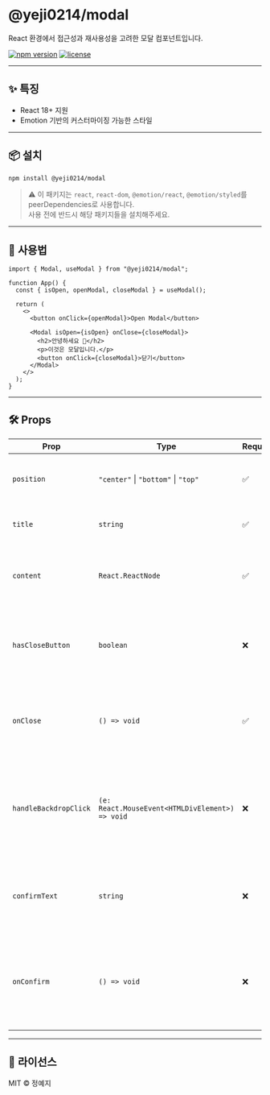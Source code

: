 # @yeji0214/modal

React 환경에서 접근성과 재사용성을 고려한 모달 컴포넌트입니다.

[![npm version](https://img.shields.io/npm/v/@yeji0214/modal.svg)](https://www.npmjs.com/package/@yeji0214/modal)
[![license](https://img.shields.io/npm/l/@yeji0214/modal.svg)](LICENCSE)

---

## ✨ 특징

- React 18+ 지원
- Emotion 기반의 커스터마이징 가능한 스타일

---

## 📦 설치

```bash
npm install @yeji0214/modal
```

> ⚠️ 이 패키지는 `react`, `react-dom`, `@emotion/react`, `@emotion/styled`를 peerDependencies로 사용합니다.  
> 사용 전에 반드시 해당 패키지들을 설치해주세요.

---

## 🧩 사용법

```tsx
import { Modal, useModal } from "@yeji0214/modal";

function App() {
  const { isOpen, openModal, closeModal } = useModal();

  return (
    <>
      <button onClick={openModal}>Open Modal</button>

      <Modal isOpen={isOpen} onClose={closeModal}>
        <h2>안녕하세요 👋</h2>
        <p>이것은 모달입니다.</p>
        <button onClick={closeModal}>닫기</button>
      </Modal>
    </>
  );
}
```

---

## 🛠️ Props

| Prop                  | Type                                            | Required | Description                                                                          |
| --------------------- | ----------------------------------------------- | -------- | ------------------------------------------------------------------------------------ |
| `position`            | `"center"` \| `"bottom"` \| `"top"`             | ✅       | 모달이 화면 어디에 위치할지 설정합니다.                                              |
| `title`               | `string`                                        | ✅       | 모달 상단에 표시할 제목입니다.                                                       |
| `content`             | `React.ReactNode`                               | ✅       | 모달 본문에 들어갈 내용을 JSX 형태로 전달합니다.                                     |
| `hasCloseButton`      | `boolean`                                       | ❌       | 우측 상단에 닫기 버튼을 표시할지 여부입니다. 기본값은 `true`입니다.                  |
| `onClose`             | `() => void`                                    | ✅       | 모달을 닫을 때 실행되는 콜백 함수입니다. (닫기 버튼, 백드롭 클릭 시 호출)            |
| `handleBackdropClick` | `(e: React.MouseEvent<HTMLDivElement>) => void` | ❌       | 백드롭을 클릭했을 때 실행할 커스텀 함수입니다. 기본 `onClose`와는 별개로 작동합니다. |
| `confirmText`         | `string`                                        | ❌       | 하단에 표시할 확인 버튼의 텍스트입니다. (ex: "확인", "제출")                         |
| `onConfirm`           | `() => void`                                    | ❌       | 확인 버튼 클릭 시 실행될 콜백 함수입니다. `confirmText`가 있어야 버튼이 표시됩니다.  |

---

## 📃 라이선스

MIT © 정예지
